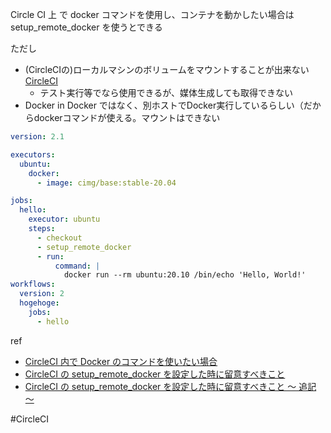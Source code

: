

Circle CI 上 で docker コマンドを使用し、コンテナを動かしたい場合は  setup_remote_docker を使うとできる

ただし
- (CircleCIの)ローカルマシンのボリュームをマウントすることが出来ない　[CircleCI](https://circleci.com/docs/docker-compose/#using-docker-compose-with-docker-executor)
	- テスト実行等でなら使用できるが、媒体生成しても取得できない
- Docker in Docker ではなく、別ホストでDocker実行しているらしい（だからdockerコマンドが使える。マウントはできない

```yaml
version: 2.1

executors:
  ubuntu:
    docker:
      - image: cimg/base:stable-20.04

jobs:
  hello:
    executor: ubuntu
    steps:
      - checkout
      - setup_remote_docker
      - run:
          command: |
            docker run --rm ubuntu:20.10 /bin/echo 'Hello, World!'
workflows:
  version: 2
  hogehoge:
    jobs:
      - hello
```

ref
- [CircleCI 内で Docker のコマンドを使いたい場合](https://obel.hatenablog.jp/entry/20211105/1636052400)
- [CircleCI の setup_remote_docker を設定した時に留意すべきこと](https://inokara.hateblo.jp/entry/2019/11/24/002413)
- [CircleCI の setup_remote_docker を設定した時に留意すべきこと 〜 追記 〜](https://inokara.hateblo.jp/entry/2019/11/25/000021)

#CircleCI